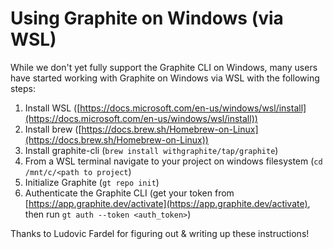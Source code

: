 # Using Graphite on Windows (via WSL)

While we don't yet fully support the Graphite CLI on Windows, many users have started working with Graphite on Windows via WSL with the following steps:

1. Install WSL ([https://docs.microsoft.com/en-us/windows/wsl/install](https://docs.microsoft.com/en-us/windows/wsl/install))
2. Install brew ([https://docs.brew.sh/Homebrew-on-Linux](https://docs.brew.sh/Homebrew-on-Linux))
3. Install graphite-cli (`brew install withgraphite/tap/graphite`)
4. From a WSL terminal navigate to your project on windows filesystem (`cd /mnt/c/<path to project`)
5. Initialize Graphite (`gt repo init`)
6. Authenticate the Graphite CLI (get your token from [https://app.graphite.dev/activate](https://app.graphite.dev/activate), then run `gt auth --token <auth_token>`)

Thanks to Ludovic Fardel for figuring out & writing up these instructions!
